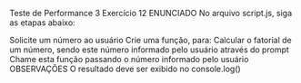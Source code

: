 Teste de Performance 3
Exercício 12
ENUNCIADO
No arquivo script.js, siga as etapas abaixo:

Solicite um número ao usuário
Crie uma função, para:
Calcular o fatorial de um número, sendo este número informado pelo usuário através do prompt
Chame esta função passando o número informado pelo usuário
OBSERVAÇÕES
O resultado deve ser exibido no console.log()
